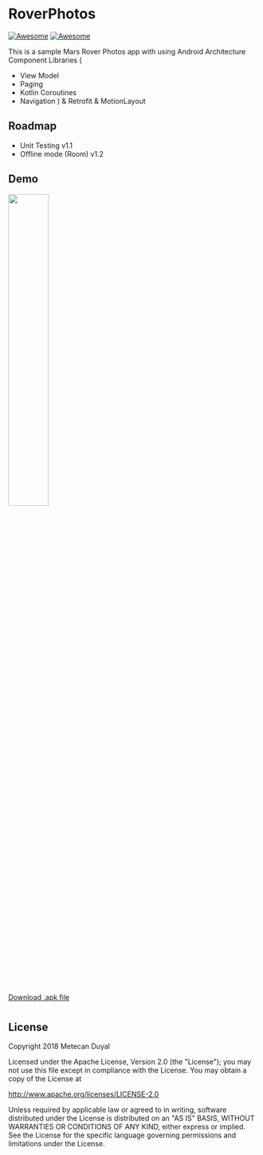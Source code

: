 # RoverPhotos
[![Awesome](https://img.shields.io/badge/status-under%20development-green.svg)](https://github.com/mtcn/RoverPhotos)
[![Awesome](https://img.shields.io/badge/API-21+-brightgreen.svg)](https://github.com/mtcn/RoverPhotos)

This is a sample Mars Rover Photos app with using Android Architecture Component Libraries (
* View Model
* Paging
* Kotlin Coroutines
* Navigation ) & Retrofit & MotionLayout
## Roadmap
 * Unit Testing v1.1
 * Offline mode (Room) v1.2

## Demo
<img src="/demo/app-demo.gif" width="40%">

#
[Download .apk file](https://github.com/mtcn/RoverPhotos/raw/master/app/release/app-release.apk)
#

## License
Copyright 2018 Metecan Duyal

Licensed under the Apache License, Version 2.0 (the "License"); you may not use this file except
in compliance with the License. You may obtain a copy of the License at

http://www.apache.org/licenses/LICENSE-2.0

Unless required by applicable law or agreed to in writing, software distributed under the License
is distributed on an "AS IS" BASIS, WITHOUT WARRANTIES OR CONDITIONS OF ANY KIND, either express
or implied. See the License for the specific language governing
permissions and limitations under the License.
